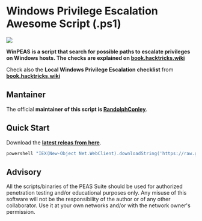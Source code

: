 # Windows Privilege Escalation Awesome Script (.ps1)

![](https://github.com/peass-ng/PEASS-ng/raw/master/winPEAS/winPEASexe/images/winpeas.png)

**WinPEAS is a script that search for possible paths to escalate privileges on Windows hosts. The checks are explained on [book.hacktricks.wiki](https://book.hacktricks.wiki/en/windows-hardening/windows-local-privilege-escalation/index.html)**

Check also the **Local Windows Privilege Escalation checklist** from **[book.hacktricks.wiki](https://book.hacktricks.wiki/en/windows-hardening/checklist-windows-privilege-escalation.html)**

## Mantainer

The official **maintainer of this script is [RandolphConley](https://github.com/RandolphConley)**.

## Quick Start

Download the **[latest releas from here](https://github.com/peass-ng/PEASS-ng/releases/latest)**.


```bash
powershell "IEX(New-Object Net.WebClient).downloadString('https://raw.githubusercontent.com/peass-ng/PEASS-ng/master/winPEAS/winPEASps1/winPEAS.ps1')"
```

## Advisory

All the scripts/binaries of the PEAS Suite should be used for authorized penetration testing and/or educational purposes only. Any misuse of this software will not be the responsibility of the author or of any other collaborator. Use it at your own networks and/or with the network owner's permission.
